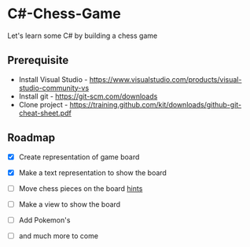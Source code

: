# C#-Chess-Game
Let's learn some C# by building a chess game

## Prerequisite 
* Install Visual Studio - https://www.visualstudio.com/products/visual-studio-community-vs
* Install git - https://git-scm.com/downloads
* Clone project - https://training.github.com/kit/downloads/github-git-cheat-sheet.pdf

## Roadmap
- [x] Create representation of game board
- [x] Make a text representation to show the board
- [ ] Move chess pieces on the board [hints](https://github.com/Hanspagh/CSharp-Chess-Game/blob/master/hints.MD)
- [ ] Make a view to show the board
- [ ] Add Pokemon's
- [ ] and much more to come

	
